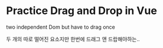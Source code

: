 # Practice Drag and Drop in Vue

two independent Dom but have to drag once

두 개의 따로 떨어진 요소지만 한번에 드래그 앤 드랍해야하는..